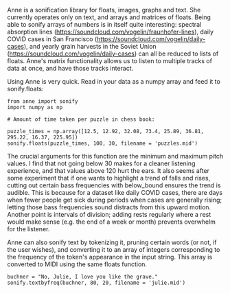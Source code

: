 Anne is a sonification library for floats, images, graphs and text. She currently operates only on text, and arrays and matrices of floats. 
Being able to sonify arrays of numbers is in itself quite interesting: spectral absorption lines (https://soundcloud.com/vogelin/fraunhofer-lines), daily COVID cases in San Francisco (https://soundcloud.com/vogelin/daily-cases), and yearly grain harvests in the Soviet Union (https://soundcloud.com/vogelin/daily-cases) can all be reduced to lists of floats. 
Anne's matrix functionality allows us to listen to multiple tracks of data at once, and have those tracks interact.

Using Anne is very quick. Read in your data as a numpy array and feed it to sonify.floats:

```
from anne import sonify
import numpy as np

# Amount of time taken per puzzle in chess book:

puzzle_times = np.array([12.5, 12.92, 32.08, 73.4, 25.89, 36.81, 295.22, 16.37, 225.95])
sonify.floats(puzzle_times, 100, 30, filename = 'puzzles.mid')

```

The crucial arguments for this function are the minimum and maximum pitch values. I find that not going below 30 makes for a cleaner listening experience, and that values above 120 hurt the ears. It also seems after some experiment that if one wants to highlight a trend of falls and rises, cutting out certain bass frequencies with below_bound ensures the trend is audible. This is because for a dataset like daily COVID cases, there are days when fewer people get sick during periods when cases are generally rising; letting those bass frequencies sound distracts from this upward motion. Another point is intervals of division; adding rests regularly where a rest would make sense (e.g. the end of a week or month) prevents overwhelm for the listener.

Anne can also sonify text by tokenizing it, pruning certain words (or not, if the user wishes), and converting it to an array of integers corresponding to the frequency of the token's appearance in the input string. This array is converted to MIDI using the same floats function.


```
buchner = "No, Julie, I love you like the grave."
sonify.textbyfreq(buchner, 80, 20, filename = 'julie.mid')

```
